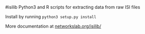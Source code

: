 #isilib
Python3 and R scripts for extracting data from raw ISI files

Install by running `python3 setup.py install`

More documentation at [networkslab.org/isilib/](http://networkslab.org/isilib/)
